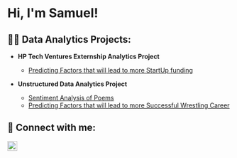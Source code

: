 <h1>Hi, I'm Samuel!

<h2>👨‍💻 Data Analytics Projects:</h2>

- <b>HP Tech Ventures Externship Analytics Project </b>
  - [Predicting Factors that will lead to more StartUp funding](https://github.com/SamuCond/HP-Startup-Funding-Analysis.git)

- <b>Unstructured Data Analytics Project </b>
  - [Sentiment Analysis of Poems](https://github.com/SamuCond/Sentiment-Analysis-of-Poems.git)
  - [Predicting Factors that will lead to more Successful Wrestling Career](https://github.com/SamuCond/Factors-that-Lead-to-a-Successfull-Wrestling-Career.git)

<h2> 🤳 Connect with me:</h2>

[<img align="left" alt="JoshMadakor | LinkedIn" width="22px" src="https://cdn.jsdelivr.net/npm/simple-icons@v3/icons/linkedin.svg" />][linkedin]


[linkedin]: https://www.linkedin.com/in/samcondori/
